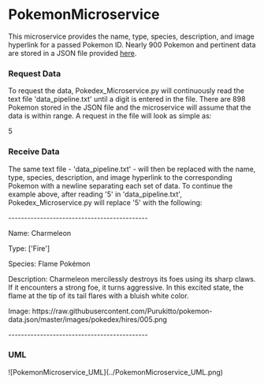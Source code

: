 # PokemonMicroservice

 This microservice provides the name, type, species, description, and image hyperlink for a passed Pokemon ID. Nearly 900 Pokemon and pertinent data are stored in a JSON file provided <a href="https://raw.githubusercontent.com/Purukitto/pokemon-data.json/master/pokedex.json"> here</a>.

 <h3>Request Data</h3>
 To request the data, Pokedex_Microservice.py will continuously read the text file 'data_pipeline.txt' until a digit is entered in the file. There are 898 Pokemon stored in the JSON file and the microservice will assume that the data is within range. A request in the file will look as simple as:

 5

  <h3>Receive Data</h3>
The same text file - 'data_pipeline.txt' - will then be replaced with the name, type, species, description, and image hyperlink to the corresponding Pokemon with a newline separating each set of data. To continue the example above, after reading '5' in 'data_pipeline.txt', Pokedex_Microservice.py will replace '5' with the following:
<p></p>
--------------------------------------------
<p>Name: Charmeleon</p>
<p>Type: ['Fire']</p> 
<p>Species: Flame Pokémon</p>
<p>Description: Charmeleon mercilessly destroys its foes using its sharp claws. If it encounters a strong foe, it turns aggressive. In this excited state, the flame at the tip of its tail flares with a bluish white color.</p>
<p>Image: https://raw.githubusercontent.com/Purukitto/pokemon-data.json/master/images/pokedex/hires/005.png</p>
--------------------------------------------
<h3>UML</h3>
![PokemonMicroservice_UML](../PokemonMicroservice_UML.png)
